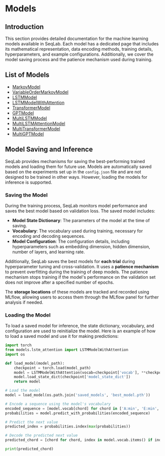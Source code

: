 # Models

## Introduction

This section provides detailed documentation for the machine learning models available in SeqLab. Each model has a dedicated page that includes its mathematical representation, data encoding methods, training details, hyperparameters, and example configurations. Additionally, we cover the model saving process and the patience mechanism used during training.

## List of Models

- [MarkovModel](models/markov.md)
- [VariableOrderMarkovModel](models/variable_order_markov.md)
- [LSTMModel](models/lstm_model.md)
- [LSTMModelWithAttention](models/lstm_attention.md)
- [TransformerModel](models/transformer.md)
- [GPTModel](models/gpt.md)
- [MultiLSTMModel](models/multi_lstm.md)
- [MultiLSTMAttentionModel](models/multi_lstm_attention.md)
- [MultiTransformerModel](models/multi_transformer.md)
- [MultiGPTModel](models/multi_gpt.md)

## Model Saving and Inference

SeqLab provides mechanisms for saving the best-performing trained models and loading them for future use. Models are automatically saved based on the experiments set up in the `config.json` file and are not designed to be trained in other ways. However, loading the models for inference is supported.

### Saving the Model

During the training process, SeqLab monitors model performance and saves the best model based on validation loss. The saved model includes:

- **Model State Dictionary**: The parameters of the model at the time of saving.
- **Vocabulary**: The vocabulary used during training, necessary for encoding and decoding sequences.
- **Model Configuration**: The configuration details, including hyperparameters such as embedding dimension, hidden dimension, number of layers, and learning rate.

Additionally, SeqLab saves the best models for **each trial** during hyperparameter tuning and cross-validation. It uses a **patience mechanism** to prevent overfitting during the training of deep models. The patience mechanism stops training if the model's performance on the validation set does not improve after a specified number of epochs.

The **storage locations** of these models are tracked and recorded using MLflow, allowing users to access them through the MLflow panel for further analysis if needed.

### Loading the Model

To load a saved model for inference, the state dictionary, vocabulary, and configuration are used to reinitialize the model. Here is an example of how to load a saved model and use it for making predictions:

```python
import torch
from models.lstm_attention import LSTMModelWithAttention
import os

def load_model(model_path):
    checkpoint = torch.load(model_path)
    model = LSTMModelWithAttention(vocab=checkpoint['vocab'], **checkpoint['config'])
    model.load_state_dict(checkpoint['model_state_dict'])
    return model

# Load the model
model = load_model(os.path.join('saved_models', 'best_model.pth'))

# Encode a sequence using the model's vocabulary
encoded_sequence = [model.vocab[chord] for chord in ['A:min', 'E:min', 'F:maj']]  # Example sequence
probabilities = model.predict_with_probabilities(encoded_sequence)

# Predict the next value
predicted_index = probabilities.index(max(probabilities))

# Decode the predicted next value
predicted_chord = [chord for chord, index in model.vocab.items() if index == predicted_index][0]

print(predicted_chord)
```



